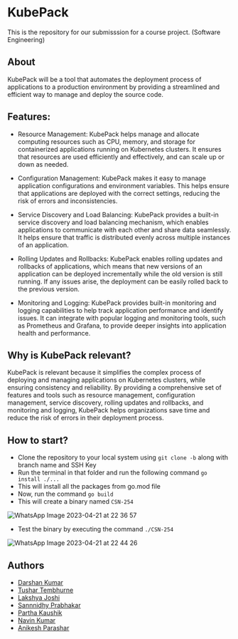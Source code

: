 # KubePack

This is the repository for our submisssion for a course project. (Software Engineering)

## About

KubePack will be a tool that automates the deployment process of applications to a production environment by providing a streamlined and efficient way to manage and deploy the source code.

## Features:
- Resource Management: KubePack helps manage and allocate computing resources such as CPU, memory, and storage for containerized applications running on Kubernetes clusters. It ensures that resources are used efficiently and effectively, and can scale up or down as needed.

- Configuration Management: KubePack makes it easy to manage application configurations and environment variables. This helps ensure that applications are deployed with the correct settings, reducing the risk of errors and inconsistencies.

- Service Discovery and Load Balancing: KubePack provides a built-in service discovery and load balancing mechanism, which enables applications to communicate with each other and share data seamlessly. It helps ensure that traffic is distributed evenly across multiple instances of an application.

- Rolling Updates and Rollbacks: KubePack enables rolling updates and rollbacks of applications, which means that new versions of an application can be deployed incrementally while the old version is still running. If any issues arise, the deployment can be easily rolled back to the previous version.

- Monitoring and Logging: KubePack provides built-in monitoring and logging capabilities to help track application performance and identify issues. It can integrate with popular logging and monitoring tools, such as Prometheus and Grafana, to provide deeper insights into application health and performance.

## Why is KubePack relevant?

KubePack is relevant because it simplifies the complex process of deploying and managing applications on Kubernetes clusters, while ensuring consistency and reliability. By providing a comprehensive set of features and tools such as resource management, configuration management, service discovery, rolling updates and rollbacks, and monitoring and logging, KubePack helps organizations save time and reduce the risk of errors in their deployment process.

## How to start?

- Clone the repository to your local system using `git clone -b` along with branch name and SSH Key
- Run the terminal in that folder and run the following command `go install ./...`
- This will install all the packages from go.mod file
- Now, run the command `go build`
- This will create a binary named `CSN-254`

![WhatsApp Image 2023-04-21 at 22 36 57](https://user-images.githubusercontent.com/52401356/233698104-11e69724-6f8c-4720-8b68-e592204c00bc.jpg)

- Test the binary by executing the command `./CSN-254`

![WhatsApp Image 2023-04-21 at 22 44 26](https://user-images.githubusercontent.com/52401356/233698160-aa48a052-72d7-42fc-ba3b-5cd64067b572.jpg)


## Authors

- [Darshan Kumar](https://github.com/itsdarshankumar)
- [Tushar Tembhurne](https://github.com/tusharrr17)
- [Lakshya Joshi](https://github.com/lakshya1310)
- [Sannnidhy Prabhakar](https://github.com/Zugzwang1411)
- [Partha Kaushik](https://github.com/parthanos)
- [Navin Kumar](https://github.com/nkelkins)
- [Anikesh Parashar](https://github.com/an1k3sh)


